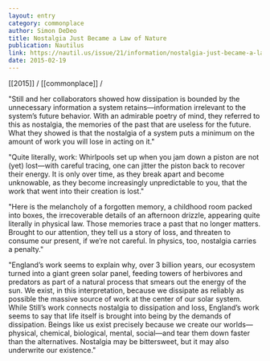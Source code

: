 ```yaml
---
layout: entry
category: commonplace
author: Simon DeDeo
title: Nostalgia Just Became a Law of Nature
publication: Nautilus
link: https://nautil.us/issue/21/information/nostalgia-just-became-a-law-of-nature
date: 2015-02-19
---
```


[[2015]] / [[commonplace]] / 

"Still and her collaborators showed how dissipation is bounded by the unnecessary information a system retains—information irrelevant to the system’s future behavior. With an admirable poetry of mind, they referred to this as nostalgia, the memories of the past that are useless for the future. What they showed is that the nostalgia of a system puts a minimum on the amount of work you will lose in acting on it."

"Quite literally, work: Whirlpools set up when you jam down a piston are not (yet) lost—with careful tracing, one can jitter the piston back to recover their energy. It is only over time, as they break apart and become unknowable, as they become increasingly unpredictable to you, that the work that went into their creation is lost."

"Here is the melancholy of a forgotten memory, a childhood room packed into boxes, the irrecoverable details of an afternoon drizzle, appearing quite literally in physical law. Those memories trace a past that no longer matters. Brought to our attention, they tell us a story of loss, and threaten to consume our present, if we’re not careful. In physics, too, nostalgia carries a penalty."

"England’s work seems to explain why, over 3 billion years, our ecosystem turned into a giant green solar panel, feeding towers of herbivores and predators as part of a natural process that smears out the energy of the sun. We exist, in this interpretation, because we dissipate as reliably as possible the massive source of work at the center of our solar system. While Still’s work connects nostalgia to dissipation and loss, England’s work seems to say that life itself is brought into being by the demands of dissipation. Beings like us exist precisely because we create our worlds—physical, chemical, biological, mental, social—and tear them down faster than the alternatives. Nostalgia may be bittersweet, but it may also underwrite our existence."
